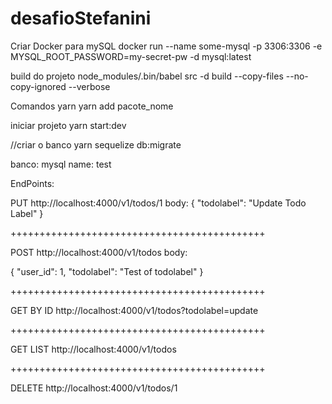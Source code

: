 # desafioStefanini

Criar Docker para mySQL
docker run --name some-mysql -p 3306:3306 -e MYSQL_ROOT_PASSWORD=my-secret-pw -d mysql:latest


build do projeto 
node_modules/.bin/babel src -d build --copy-files --no-copy-ignored --verbose

Comandos yarn
yarn add pacote_nome

iniciar projeto 
yarn start:dev

//criar o banco
yarn sequelize db:migrate

banco: mysql
name: test

EndPoints:

PUT http://localhost:4000/v1/todos/1
body:
{
    "todolabel": "Update Todo Label"
}

++++++++++++++++++++++++++++++++++++++++++++

POST http://localhost:4000/v1/todos
body:

{
    "user_id": 1,
    "todolabel": "Test of todolabel"
}

++++++++++++++++++++++++++++++++++++++++++++

GET BY ID http://localhost:4000/v1/todos?todolabel=update

++++++++++++++++++++++++++++++++++++++++++++

GET LIST http://localhost:4000/v1/todos

++++++++++++++++++++++++++++++++++++++++++++

DELETE http://localhost:4000/v1/todos/1

